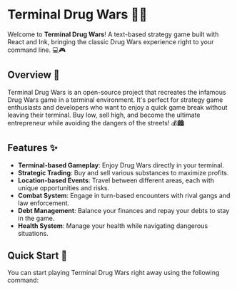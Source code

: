 # Terminal Drug Wars 💊💼

Welcome to **Terminal Drug Wars**! A text-based strategy game built with React and Ink, bringing the classic Drug Wars experience right to your command line. 💻🎮

## Overview 🌟

Terminal Drug Wars is an open-source project that recreates the infamous Drug Wars game in a terminal environment. It's perfect for strategy game enthusiasts and developers who want to enjoy a quick game break without leaving their terminal. Buy low, sell high, and become the ultimate entrepreneur while avoiding the dangers of the streets! 💰🏙️

## Features ✨

- **Terminal-based Gameplay**: Enjoy Drug Wars directly in your terminal.
- **Strategic Trading**: Buy and sell various substances to maximize profits.
- **Location-based Events**: Travel between different areas, each with unique opportunities and risks.
- **Combat System**: Engage in turn-based encounters with rival gangs and law enforcement.
- **Debt Management**: Balance your finances and repay your debts to stay in the game.
- **Health System**: Manage your health while navigating dangerous situations.

## Quick Start 🚀

You can start playing Terminal Drug Wars right away using the following command:

